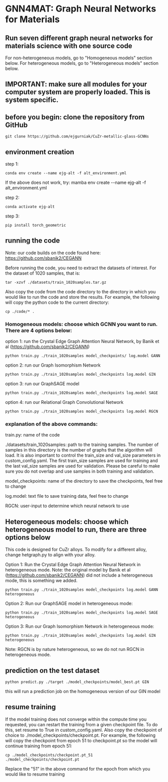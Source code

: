 # GNN4MAT: Graph Neural Networks for Materials

## Run seven different graph neural networks for materials science with one source code

For non-heterogeneous models, go to "Homogeneous models" section below. For heterogeneous models, go to "Heterogeneous models" section below.

## IMPORTANT: make sure all modules for your computer system are properly loaded. This is system specific.

## before you begin: clone the repository from GitHub

```
git clone https://github.com/ejgurniak/CuZr-metallic-glass-GCNNs
```

## environment creation

step 1: 

```
conda env create --name ejg-alt -f alt_environment.yml
```

If the above does not work, try: mamba env create --name ejg-alt -f alt_environment.yml

step 2:

```
conda activate ejg-alt
```

step 3:

```
pip install torch_geometric
```

## running the code

Note: our code builds on the code found here: https://github.com/sbanik2/CEGANN

Before running the code, you need to extract the datasets of interest. For the dataset of 1020 samples, that is:

```
tar -xzvf ./datasets/train_1020samples.tar.gz
```

Also copy the code from the code directory to the directory in which you would like to run the code and store the results. For example, the following will copy the python code to the current directory:
```
cp ./code/* .
```

### Homogeneous models: choose which GCNN you want to run. There are 4 options below:

option 1: run the Crystal Edge Graph Attention Neural Network, by Banik et al (https://github.com/sbanik2/CEGANN)

```
python train.py ./train_1020samples model_checkpoints/ log.model GANN
```

option 2: run our Graph Isomorphism Network

```
python train.py ./train_1020samples model_checkpoints log.model GIN
```

option 3: run our GraphSAGE model

```
python train.py ./train_1020samples model_checkpoints log.model SAGE
```

option 4: run our Relational Graph Convolutional Network

```
python train.py ./train_1020samples model_checkpoints log.model RGCN
```

### explanation of the above commands:

train.py: name of the code

./datasets/train_1020samples: path to the training samples. The number of samples in this directory is the number of graphs that the algorithm will load. It is also important to control the train_size and val_size parameters in custom_config.yaml. The first train_size samples are used for training and the last val_size samples are used for validation. Please be careful to make sure you do not overlap and use samples in both training and validation.

model_checkpoints: name of the directory to save the checkpoints, feel free to change

log.model: text file to save training data, feel free to change

RGCN: user-input to determine which neural network to use

## Heterogeneous models: choose which heterogeneous model to run, there are three options below

This code is designed for CuZr alloys. To modify for a different alloy, change hetgraph.py to align with your alloy.

Option 1: Run the Crystal Edge Graph Attention Neural Network in heterogeneous mode. Note: the original model by Banik et al (https://github.com/sbanik2/CEGANN) did not include a heterogeneous mode, this is something we added.

```
python train.py ./train_1020samples model_checkpoints log.model GANN heterogeneous
```

Option 2: Run our GraphSAGE model in heterogeneous mode:
```
python train.py ./train_1020samples model_checkpoints log.model SAGE heterogeneous
```

Option 3: Run our Graph Isomorphism Network in heterogeneous mode:
```
python train.py ./train_1020samples model_checkpoints log.model GIN heterogeneous
```

Note: RGCN is by nature heterogeneous, so we do not run RGCN in heterogeneous mode.

## prediction on the test dataset

```
python predict.py ./target ./model_checkpoints/model_best.pt GIN
```

this will run a prediction job on the homogeneous version of our GIN model

## resume training

If the model training does not converge within the compute time you requested, you can restart the training from a given checkpoint file. To do this, set resume to True in custom_config.yaml. Also copy the checkpoint of choice to ./model_checkpoints/checkpoint.pt. For example, the following will copy the checkpoint from epoch 51 to checkpoint.pt so the model will continue training from epoch 51:
```
cp ./model_checkpoints/checkpoint.pt_51 ./model_checkpoints/checkpoint.pt
```

Replace the "51" in the above command for the epoch from which you would like to resume training
